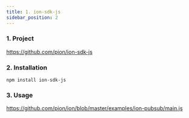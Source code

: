 ```yaml
---
title: 1. ion-sdk-js
sidebar_position: 2
---
```


### 1. Project

https://github.com/pion/ion-sdk-js

### 2. Installation
```
npm install ion-sdk-js
```

### 3. Usage

https://github.com/pion/ion/blob/master/examples/ion-pubsub/main.js
